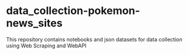 # data_collection-pokemon-news_sites

This repository contains notebooks and json datasets for data collection using Web Scraping and WebAPI
